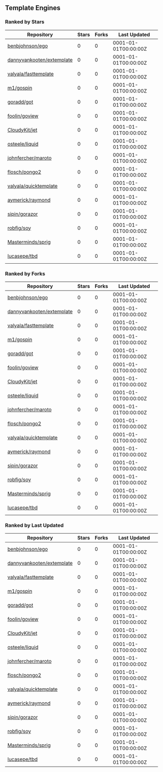 ## Template Engines

### Ranked by Stars

| Repository | Stars | Forks | Last Updated |
|------------|-------|-------|--------------|
| [benbjohnson/ego](https://github.com/benbjohnson/ego) | 0 | 0 | 0001-01-01T00:00:00Z |
| [dannyvankooten/extemplate](https://github.com/dannyvankooten/extemplate) | 0 | 0 | 0001-01-01T00:00:00Z |
| [valyala/fasttemplate](https://github.com/valyala/fasttemplate) | 0 | 0 | 0001-01-01T00:00:00Z |
| [m1/gospin](https://github.com/m1/gospin) | 0 | 0 | 0001-01-01T00:00:00Z |
| [goradd/got](https://github.com/goradd/got) | 0 | 0 | 0001-01-01T00:00:00Z |
| [foolin/goview](https://github.com/foolin/goview) | 0 | 0 | 0001-01-01T00:00:00Z |
| [CloudyKit/jet](https://github.com/CloudyKit/jet) | 0 | 0 | 0001-01-01T00:00:00Z |
| [osteele/liquid](https://github.com/osteele/liquid) | 0 | 0 | 0001-01-01T00:00:00Z |
| [johnfercher/maroto](https://github.com/johnfercher/maroto) | 0 | 0 | 0001-01-01T00:00:00Z |
| [flosch/pongo2](https://github.com/flosch/pongo2) | 0 | 0 | 0001-01-01T00:00:00Z |
| [valyala/quicktemplate](https://github.com/valyala/quicktemplate) | 0 | 0 | 0001-01-01T00:00:00Z |
| [aymerick/raymond](https://github.com/aymerick/raymond) | 0 | 0 | 0001-01-01T00:00:00Z |
| [sipin/gorazor](https://github.com/sipin/gorazor) | 0 | 0 | 0001-01-01T00:00:00Z |
| [robfig/soy](https://github.com/robfig/soy) | 0 | 0 | 0001-01-01T00:00:00Z |
| [Masterminds/sprig](https://github.com/Masterminds/sprig) | 0 | 0 | 0001-01-01T00:00:00Z |
| [lucasepe/tbd](https://github.com/lucasepe/tbd) | 0 | 0 | 0001-01-01T00:00:00Z |

### Ranked by Forks

| Repository | Stars | Forks | Last Updated |
|------------|-------|-------|--------------|
| [benbjohnson/ego](https://github.com/benbjohnson/ego) | 0 | 0 | 0001-01-01T00:00:00Z |
| [dannyvankooten/extemplate](https://github.com/dannyvankooten/extemplate) | 0 | 0 | 0001-01-01T00:00:00Z |
| [valyala/fasttemplate](https://github.com/valyala/fasttemplate) | 0 | 0 | 0001-01-01T00:00:00Z |
| [m1/gospin](https://github.com/m1/gospin) | 0 | 0 | 0001-01-01T00:00:00Z |
| [goradd/got](https://github.com/goradd/got) | 0 | 0 | 0001-01-01T00:00:00Z |
| [foolin/goview](https://github.com/foolin/goview) | 0 | 0 | 0001-01-01T00:00:00Z |
| [CloudyKit/jet](https://github.com/CloudyKit/jet) | 0 | 0 | 0001-01-01T00:00:00Z |
| [osteele/liquid](https://github.com/osteele/liquid) | 0 | 0 | 0001-01-01T00:00:00Z |
| [johnfercher/maroto](https://github.com/johnfercher/maroto) | 0 | 0 | 0001-01-01T00:00:00Z |
| [flosch/pongo2](https://github.com/flosch/pongo2) | 0 | 0 | 0001-01-01T00:00:00Z |
| [valyala/quicktemplate](https://github.com/valyala/quicktemplate) | 0 | 0 | 0001-01-01T00:00:00Z |
| [aymerick/raymond](https://github.com/aymerick/raymond) | 0 | 0 | 0001-01-01T00:00:00Z |
| [sipin/gorazor](https://github.com/sipin/gorazor) | 0 | 0 | 0001-01-01T00:00:00Z |
| [robfig/soy](https://github.com/robfig/soy) | 0 | 0 | 0001-01-01T00:00:00Z |
| [Masterminds/sprig](https://github.com/Masterminds/sprig) | 0 | 0 | 0001-01-01T00:00:00Z |
| [lucasepe/tbd](https://github.com/lucasepe/tbd) | 0 | 0 | 0001-01-01T00:00:00Z |

### Ranked by Last Updated

| Repository | Stars | Forks | Last Updated |
|------------|-------|-------|--------------|
| [benbjohnson/ego](https://github.com/benbjohnson/ego) | 0 | 0 | 0001-01-01T00:00:00Z |
| [dannyvankooten/extemplate](https://github.com/dannyvankooten/extemplate) | 0 | 0 | 0001-01-01T00:00:00Z |
| [valyala/fasttemplate](https://github.com/valyala/fasttemplate) | 0 | 0 | 0001-01-01T00:00:00Z |
| [m1/gospin](https://github.com/m1/gospin) | 0 | 0 | 0001-01-01T00:00:00Z |
| [goradd/got](https://github.com/goradd/got) | 0 | 0 | 0001-01-01T00:00:00Z |
| [foolin/goview](https://github.com/foolin/goview) | 0 | 0 | 0001-01-01T00:00:00Z |
| [CloudyKit/jet](https://github.com/CloudyKit/jet) | 0 | 0 | 0001-01-01T00:00:00Z |
| [osteele/liquid](https://github.com/osteele/liquid) | 0 | 0 | 0001-01-01T00:00:00Z |
| [johnfercher/maroto](https://github.com/johnfercher/maroto) | 0 | 0 | 0001-01-01T00:00:00Z |
| [flosch/pongo2](https://github.com/flosch/pongo2) | 0 | 0 | 0001-01-01T00:00:00Z |
| [valyala/quicktemplate](https://github.com/valyala/quicktemplate) | 0 | 0 | 0001-01-01T00:00:00Z |
| [aymerick/raymond](https://github.com/aymerick/raymond) | 0 | 0 | 0001-01-01T00:00:00Z |
| [sipin/gorazor](https://github.com/sipin/gorazor) | 0 | 0 | 0001-01-01T00:00:00Z |
| [robfig/soy](https://github.com/robfig/soy) | 0 | 0 | 0001-01-01T00:00:00Z |
| [Masterminds/sprig](https://github.com/Masterminds/sprig) | 0 | 0 | 0001-01-01T00:00:00Z |
| [lucasepe/tbd](https://github.com/lucasepe/tbd) | 0 | 0 | 0001-01-01T00:00:00Z |

